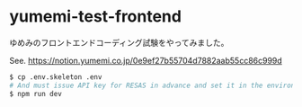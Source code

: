 # yumemi-test-frontend

ゆめみのフロントエンドコーディング試験をやってみました。

See. https://notion.yumemi.co.jp/0e9ef27b55704d7882aab55cc86c999d

```sh
$ cp .env.skeleton .env
# And must issue API key for RESAS in advance and set it in the environment variable.
$ npm run dev
```
